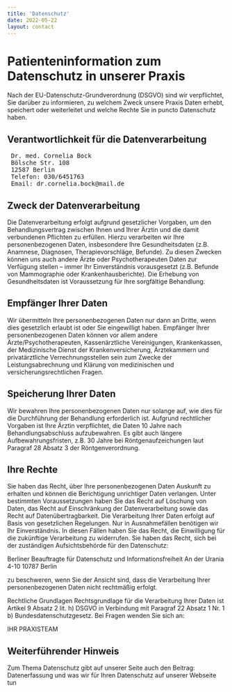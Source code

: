 ```yaml
---
title: 'Datenschutz'
date: 2022-05-22
layout: contact
---
```


# Patienteninformation zum Datenschutz in unserer Praxis

Nach der EU-Datenschutz-Grundverordnung (DSGVO) sind wir verpflichtet,
Sie darüber zu informieren, zu welchem Zweck unsere Praxis Daten
erhebt, speichert oder weiterleitet und welche Rechte Sie in puncto
Datenschutz haben.

## Verantwortlichkeit für die Datenverarbeitung


<pre>
 Dr. med. Cornelia Bock
 Bölsche Str. 108
 12587 Berlin
 Telefon: 030/6451763
 Email: dr.cornelia.bock@mail.de
</pre>


## Zweck der Datenverarbeitung

Die Datenverarbeitung erfolgt aufgrund gesetzlicher Vorgaben, um den
Behandlungsvertrag zwischen Ihnen und Ihrer Ärztin und die damit
verbundenen Pflichten zu erfüllen. Hierzu verarbeiten wir Ihre
personenbezogenen Daten, insbesondere Ihre Gesundheitsdaten
(z.B. Anamnese, Diagnosen, Therapievorschläge, Befunde). Zu diesen
Zwecken können uns auch andere Ärzte oder Psychotherapeuten Daten zur
Verfügung stellen – immer Ihr Einverständnis vorausgesetzt
(z.B. Befunde von Mammographie oder Krankenhausberichte). Die Erhebung
von Gesundheitsdaten ist Voraussetzung für Ihre sorgfältige
Behandlung.

## Empfänger Ihrer Daten

Wir übermitteln Ihre personenbezogenen Daten nur dann an Dritte, wenn
dies gesetzlich erlaubt ist oder Sie eingewilligt haben. Empfänger
Ihrer personenbezogenen Daten können vor allem andere
Ärzte/Psychotherapeuten, Kassenärztliche Vereinigungen, Krankenkassen,
der Medizinische Dienst der Krankenversicherung, Ärztekammern und
privatärztliche Verrechnungsstellen sein zum Zwecke der
Leistungsabrechnung und Klärung von medizinischen und
versicherungsrechtlichen Fragen.

## Speicherung Ihrer Daten

Wir bewahren Ihre personenbezogenen Daten nur solange auf, wie dies
für die Durchführung der Behandlung erforderlich ist. Aufgrund
rechtlicher Vorgaben ist Ihre Ärztin verpflichtet, die Daten 10 Jahre
nach Behandlungsabschluss aufzubewahren. Es gibt auch längere
Aufbewahrungsfristen, z.B. 30 Jahre bei Röntgenaufzeichungen laut
Paragraf 28 Absatz 3 der Röntgenverordnung.

## Ihre Rechte

Sie haben das Recht, über Ihre personenbezogenen Daten Auskunft zu
erhalten und können die Berichtigung unrichtiger Daten
verlangen. Unter bestimmten Voraussetzungen haben Sie das Recht auf
Löschung von Daten, das Recht auf Einschränkung der Datenverarbeitung
sowie das Recht auf Datenübertragbarkeit. Die Verarbeitung Ihrer Daten
erfolgt auf Basis von gesetzlichen Regelungen. Nur in Ausnahmefällen
benötigen wir Ihr Einverständnis. In diesen Fällen haben Sie das
Recht, die Einwilligung für die zukünftige Verarbeitung zu
widerrufen. Sie haben das Recht, sich bei der zuständigen
Aufsichtsbehörde für den Datenschutz:

Berliner Beauftragte für Datenschutz und Informationsfreiheit
An der Urania 4-10
10787 Berlin

zu beschweren, wenn Sie der Ansicht sind, dass die Verarbeitung Ihrer
personenbezogenen Daten nicht rechtmäßig erfolgt.

Rechtliche Grundlagen Rechtsgrundlage für die Verarbeitung Ihrer Daten
ist Artikel 9 Absatz 2 lit. h) DSGVO in Verbindung mit Paragraf 22
Absatz 1 Nr. 1 b) Bundesdatenschutzgesetz. Bei Fragen wenden Sie sich
an:

IHR PRAXISTEAM

 

## Weiterführender Hinweis 

Zum Thema Datenschutz gibt auf unserer Seite
auch den Beitrag: Datenerfassung und was wir für Ihren Datenschutz auf
unserer Webseite tun
